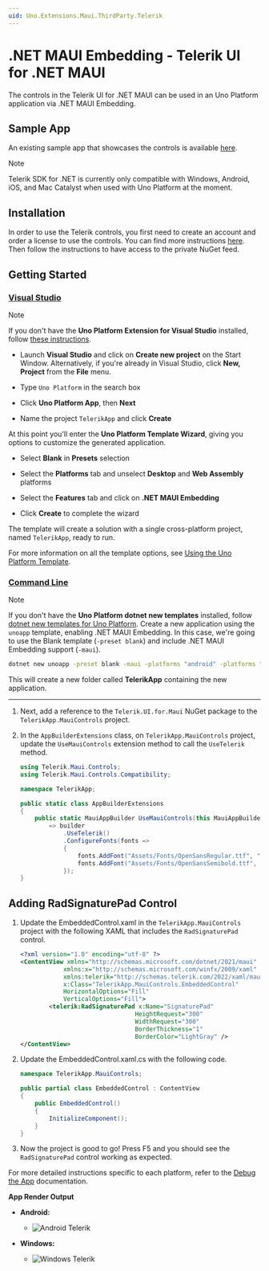 ```yaml
---
uid: Uno.Extensions.Maui.ThirdParty.Telerik
---
```

# .NET MAUI Embedding - Telerik UI for .NET MAUI

The controls in the Telerik UI for .NET MAUI can be used in an Uno Platform application via .NET MAUI Embedding.

## Sample App

An existing sample app that showcases the controls is available [here](https://github.com/unoplatform/Uno.Samples/tree/master/UI/MauiEmbedding/TelerikApp).

> [!NOTE]
> Telerik SDK for .NET is currently only compatible with Windows, Android, iOS, and Mac Catalyst when used with Uno Platform at the moment.

## Installation

In order to use the Telerik controls, you first need to create an account and order a license to use the controls. You can find more instructions [here](https://www.telerik.com/). Then follow the instructions to have access to the private NuGet feed.

## Getting Started

### [Visual Studio](#tab/vs)

> [!NOTE]
> If you don't have the **Uno Platform Extension for Visual Studio** installed, follow [these instructions](xref:Uno.GetStarted.vs2022).
- Launch **Visual Studio** and click on **Create new project** on the Start Window. Alternatively, if you're already in Visual Studio, click **New, Project** from the **File** menu.

- Type `Uno Platform` in the search box

- Click **Uno Platform App**, then **Next**

- Name the project `TelerikApp` and click **Create**

At this point you'll enter the **Uno Platform Template Wizard**, giving you options to customize the generated application.

- Select **Blank** in **Presets** selection

- Select the **Platforms** tab and unselect **Desktop** and **Web Assembly** platforms

- Select the **Features** tab and click on **.NET MAUI Embedding**

- Click **Create** to complete the wizard

The template will create a solution with a single cross-platform project, named `TelerikApp`, ready to run.

For more information on all the template options, see [Using the Uno Platform Template](xref:Uno.GettingStarted.UsingWizard).

### [Command Line](#tab/cli)

> [!NOTE]
> If you don't have the **Uno Platform dotnet new templates** installed, follow [dotnet new templates for Uno Platform](xref:Uno.GetStarted.dotnet-new).
Create a new application using the `unoapp` template, enabling .NET MAUI Embedding. In this case, we're going to use the Blank template (`-preset blank`) and include .NET MAUI Embedding support (`-maui`).

```bash
dotnet new unoapp -preset blank -maui -platforms "android" -platforms "ios" -platforms "maccatalyst" -platforms "windows" -o TelerikApp
```

This will create a new folder called **TelerikApp** containing the new application.

---

1. Next, add a reference to the `Telerik.UI.for.Maui` NuGet package to the `TelerikApp.MauiControls` project.

1. In the `AppBuilderExtensions` class, on `TelerikApp.MauiControls` project, update the `UseMauiControls` extension method to call the `UseTelerik` method.

    ```cs
    using Telerik.Maui.Controls;
    using Telerik.Maui.Controls.Compatibility;

    namespace TelerikApp;

    public static class AppBuilderExtensions
    {
        public static MauiAppBuilder UseMauiControls(this MauiAppBuilder builder)
            => builder
                .UseTelerik()
                .ConfigureFonts(fonts =>
                {
                    fonts.AddFont("Assets/Fonts/OpenSansRegular.ttf", "OpenSansRegular");
                    fonts.AddFont("Assets/Fonts/OpenSansSemibold.ttf", "OpenSansSemibold");
                });
    }
    ```

## Adding RadSignaturePad Control

1. Update the EmbeddedControl.xaml in the  `TelerikApp.MauiControls` project with the following XAML that includes the `RadSignaturePad` control.

    ```xml
    <?xml version="1.0" encoding="utf-8" ?>
    <ContentView xmlns="http://schemas.microsoft.com/dotnet/2021/maui"
                xmlns:x="http://schemas.microsoft.com/winfx/2009/xaml"
                xmlns:telerik="http://schemas.telerik.com/2022/xaml/maui"
                x:Class="TelerikApp.MauiControls.EmbeddedControl"
                HorizontalOptions="Fill"
                VerticalOptions="Fill">
            <telerik:RadSignaturePad x:Name="SignaturePad"
                                    HeightRequest="300"
                                    WidthRequest="300"
                                    BorderThickness="1"
                                    BorderColor="LightGray" />
    </ContentView>
    ```

1. Update the EmbeddedControl.xaml.cs with the following code.

    ```cs
    namespace TelerikApp.MauiControls;

    public partial class EmbeddedControl : ContentView
    {
        public EmbeddedControl()
        {
            InitializeComponent();
        }
    }
    ```

1. Now the project is good to go! Press F5 and you should see the `RadSignaturePad` control working as expected.

For more detailed instructions specific to each platform, refer to the [Debug the App](xref:Uno.GettingStarted.CreateAnApp.VS2022#debug-the-app) documentation.

**App Render Output**

- **Android:**
  - ![Android Telerik](Assets/Screenshots/Android/Telerik.png)

- **Windows:**
  - ![Windows Telerik](Assets/Screenshots/Windows/Telerik.png)

